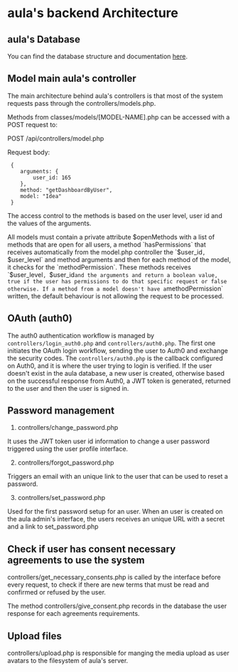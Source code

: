 # aula's backend Architecture

## aula's Database

You can find the database structure and documentation [here](https://github.com/aula-app/playground/blob/main/init/Database_Description.md).

## Model main aula's controller

The main architecture behind aula's controllers is that most of the system requests pass through the controllers/models.php.

Methods from classes/models/[MODEL-NAME].php can be accessed with a POST request to:

POST /api/controllers/model.php

Request body:

```
 {
    arguments: {
        user_id: 165
    },
    method: "getDashboardByUser",
    model: "Idea"
 }

```

The access control to the methods is based on the user level, user id and the values of the arguments.

All models must contain a private attribute $openMethods with a list of methods that are open for all users,
a method `hasPermissions` that receives automatically from the model.php controller the `$user_id`, `$user_level` and
method arguments and then for each method of the model, it checks for the `methodPermission`. These methods
receives `$user_level`, `$user_id` and the arguments and return a boolean value, true if the user has permissions
to do that specific request or false otherwise. If a method from a model doesn't have a `methodPermission` written,
the default behaviour is not allowing the request to be processed.

## OAuth (auth0)

The auth0 authentication workflow is managed by `controllers/login_auth0.php` and `controllers/auth0.php`. The first one initiates the OAuth login workflow, sending the user to Auth0 and exchange the security codes. The `controllers/auth0.php` is the callback configured on Auth0, and it is where the user trying to login is verified. If the user doesn't exist in the aula database, a new user is created, otherwise based on the successful response from Auth0, a JWT token is generated, returned to the user and then the user is signed in.

## Password management

1. controllers/change_password.php

It uses the JWT token user id information to change a user password triggered using the user profile interface.

2. controllers/forgot_password.php

Triggers an email with an unique link to the user that can be used to reset a password.

3. controllers/set_password.php

Used for the first password setup for an user. When an user is created on the aula admin's interface, the users receives an unique URL with a secret and a link to set_password.php

## Check if user has consent necessary agreements to use the system

controllers/get_necessary_consents.php is called by the interface before every request, to check if there are new terms that must be read and confirmed or refused by the user.

The method controllers/give_consent.php records in the database the user response for each agreements requirements.

## Upload files

controllers/upload.php is responsible for manging the media upload as user avatars to the filesystem of aula's server.
